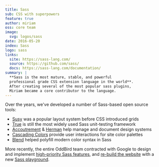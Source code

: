 ```yaml
---
title: Sass
sub: CSS with superpowers
feature: true
author: miriam
oss: core team
image:
  svg: logos/sass
date: 2016-05-20
index: Sass
logo: sass
links:
  site: https://sass-lang.com/
  source: https://github.com/sass/
  docs: https://sass-lang.com/documentation/
summary: |
  **Sass is the most mature, stable, and powerful
  professional grade CSS extension language in the world**.
  After creating several of the most popular sass plugins,
  Miriam became a core contributor to the language.
---
```


Over the years,
we've developed a number of Sass-based
open source tools:

- [Susy](/susy/) was a popular layout system
  before CSS introduced grids
- [True](/true/) is still the most widely used Sass unit-testing framework
- [Accoutrement](/accoutrement/) & [Herman](/herman/)
  help manage and document design systems
- [Cascading Colors](/cascading-colors/)
  provide user interactions for site color palettes
- [Blend](/blend/)
  helped polyfill modern color syntax in Sass

More recently, the entire OddBird team
contracted with Google
to design and implement [high-priority Sass features][core],
and [re-build the website][site]
with a new [Sass playground][playground].

[site]: /work/sass-site/
[core]: /work/sass-core/
[playground]: https://sass-lang.com/playground/#eJxdj9FqwjAUhu/zFD9OVgULyhAhvfFV0ubYhiY5JYk4J333xdluZTch5zv5v58cDus6kOoHNj5FiY1AEZ2ythxUS4XExz6Q22XqSJurm/HxOGGrQkszPb3othJCnEk1HRb2HdaxCUS+jOaLYPxyGfEQwPlZovB6BuU1Ns748mZ06iSKt8fSMBbbnxBQs75PV+BdypouHOiXAA37RD5JrLLir3TEwv5Pvqqm9CjmcxRj/tezbFlRq6ZvA1+9Lhu2HCQSO5U456f51plEedQmDlbdJWrLTZ/BwNEkw17iYj5JZ5J4kNhXYvwGtNZ+7g==
